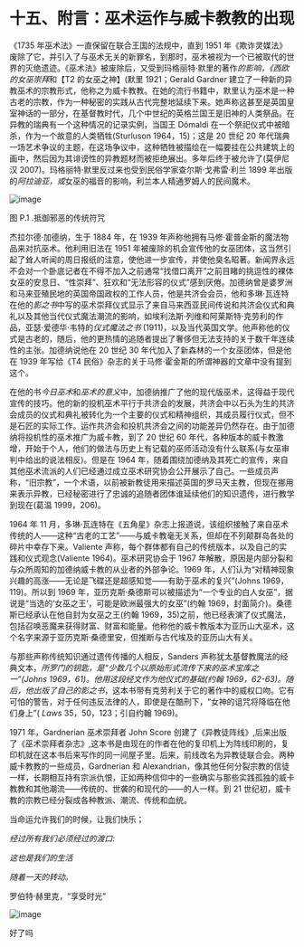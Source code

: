 

# 十五、附言：巫术运作与威卡教教的出现

《1735 年巫术法》一直保留在联合王国的法规中，直到 1951 年《欺诈灵媒法》废除了它，并引入了与巫术无关的新罪名，到那时，巫术被视为一个已被取代的世界的灭绝遗迹。《巫术法》被废除后，又受到玛格丽特·默里的著作*的影响，《西欧的女巫崇拜*和【T2 的女巫之神】(默里 1921；Gerald Gardner 建立了一种新的异教巫术的宗教形式，他称之为威卡教教。在她的流行书籍中，默里认为巫术是一种古老的宗教，作为一种秘密的实践从古代完整地延续下来。她声称这甚至是英国皇室神话的一部分，在基督教时代，几个中世纪的英格兰国王是旧神的人类祭品。在异教的瑞典有一个这种情况的记录实例，当国王 Dómaldi 在一个祭祀仪式中被暗杀，作为一个故意的人类牺牲(Sturluson 1964，15)；这是 20 世纪 20 年代瑞典一场艺术争议的主题，在这场争议中，这种牺牲被描绘在一幅要挂在公共建筑上的画中，然后因为其诽谤性的异教题材而被拒绝展出。多年后终于被允许了(莫伊尼汉 2007)。玛格丽特·默里反过来也受到民俗学家查尔斯·戈弗雷·利兰 1899 年出版的*阿拉迪亚，或*女巫的福音的影响，利兰本人精通罗姆人的民间魔术。

![image](images/9781620558454_075.jpg)

图 P.1 .抵御邪恶的传统符咒

杰拉尔德·加德纳，生于 1884 年，在 1939 年声称他拥有马修·霍普金斯的魔法物品来对抗巫术。他利用旧法在 1951 年被废除的机会宣传他的女巫团体，这当然引起了耸人听闻的周日报纸的注意，使他进一步宣传，并使他臭名昭著。新闻界永远不会对一个卧底记者在不得不加入之前通常“找借口离开”之前目睹的挑逗性的裸体女巫的安息日、“性崇拜”、狂欢和“无法形容的仪式”感到厌倦。加德纳曾是婆罗洲和马来亚殖民地的英国帝国政权的工作人员，他是共济会会员，他和多琳·瓦连特在他的*影之书*中写的巫术崇拜仪式显示了来自马来西亚民间传说和共济会仪式和典礼以及其他当代仪式魔法潮流的影响，如埃利法斯·列维和阿莱斯特·克劳利的作品，亚瑟·爱德华·韦特的*仪式魔法之书* (1911)，以及当代英国文学。他声称他的仪式是古老的，随后，他的更热情的追随者提出了奢侈但无法支持的关于数千年连续性的主张。加德纳说他在 20 世纪 30 年代加入了新森林的一个女巫团体，但是他在 1939 年写给《T4 民俗》杂志的关于马修·霍金斯的所谓神器的文章中没有提到这个。

在他的书*今日巫术*和*巫术的意义*中，加德纳推广了他的现代版巫术，这得益于现代宣传的技巧。他的新的投机巫术平行于共济会的发展，共济会中以石头为生的共济会成员的仪式和典礼被转化为一个主要的仪式和精神组织，其成员履行仪式，但不是石匠的实际工作。运作共济会和投机共济会之间的功能差异仍然存在。由于加德纳将投机性的巫术推广为威卡教，到了 20 世纪 60 年代，各种版本的威卡教激增，开始于个人，他们的做法与历史上有记载的巫师活动没有什么联系(与女巫审判中给出的说法相反)。但是在 1964 年，随着围绕加德纳及其死亡的宣传，来自其他巫术流派的人们已经通过成立巫术研究协会公开展示了自己。一些成员声称，“旧宗教”，一个术语，以前被新教徒用来描述英国的罗马天主教，但现在挪用来表示异教，已经秘密进行了忠诚的追随者团体谁延续他们的知识遗传，进行教学到现在(葛温 1999，206)。

1964 年 11 月，多琳·瓦连特在《五角星》杂志上报道说，该组织接触了来自巫术传统的人——这种“古老的工艺”——与威卡教毫无关系，但却在不列颠群岛各处的碎片中幸存下来。Valiente 声称，每个群体都有自己的传统版本，以及自己的实践和仪式观念(Valiente 1964)。巫术研究协会于 1967 年解散，原因是内部分裂和与众所周知的加德纳威卡教的从业者的外部争论。1969 年，人们认为“对精神现象兴趣的高涨——无论是飞碟还是超感知觉——有助于巫术的复兴”(Johns 1969，119)。所以到 1969 年，亚历克斯·桑德斯可以被描述为“一个专业的白人女巫”，据说是“当选的‘女巫之王’，可能是欧洲最强大的女巫”(约翰 1969，封面简介)。桑德斯已经承认在他自封为女巫之王(约翰 1969，35)之前，他已经表演了仪式魔法，包括召唤恶魔来获得财富、财富和能量。他称他的威卡教版本为亚历山大巫术，这个名字来源于亚历克斯·桑德里安，但推断与古代埃及的亚历山大有关。

与那些声称传统知识通过遗传传播的人相反，Sanders 声称犹太基督教魔法的经典文本，*所罗门的钥匙，*是“少数几个以原始形式流传下来的巫术宝库之一”(Johns 1969，61)。他用这段经文作为他仪式的基础(约翰 1969，62-63)。随后，他出版了自己的*影之书*，这本书带有克劳利关于它的著作中的威权口吻。它有可怕的警告，对于任何违反法律的人，即使是在酷刑下，“女神的诅咒将降临在他们身上”( *Laws* 35，50，123；引自约翰 1969)。

1971 年，Gardnerian 巫术崇拜者 John Score 创建了《异教徒阵线》,后来出版了《巫术崇拜者杂志》,这本书是由现在的作者在他的复印机上为阵线印刷的，复印机就在这本书后来写作的同一间屋子里。后来，前线改名为异教徒联合会。两种威卡教教的一些成员，Gardnerian 和 Alexandrian，像其他任何分裂宗教的信徒一样，长期相互持有宗派仇恨，正如两种信仰中的一些确实与那些实践孤独的威卡教教和其他潮流——传统的、世袭的和现代的——的人一样。到 21 世纪初，威卡教的宗教已经分裂成各种教派、潮流、传统和血统。

当命运允许我们的时候，让我们快乐；

*经过所有我们必须经过的渡口:*

*这也是我们的生活*

*随着一天的转动。*

罗伯特·赫里克，“享受时光”

![image](images/9781620558454_076.jpg)

好了吗